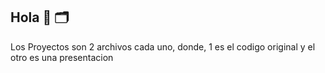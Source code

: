 ## Hola :wave: :card_index_dividers:
Los Proyectos son 2 archivos cada uno, donde, 1 es el codigo original y el otro es una presentacion

